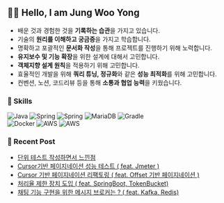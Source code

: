 ## 👨‍💻 Hello, I am Jung Woo Yong
- 배운 것과 경험한 것을 **기록하는 습관**을 가지고 있습니다.
- 기술의 **원리를 이해하고 궁금증**을 가지고 학습합니다.
- 명확하고 포괄적인 **문서화 작성**을 통해 프로젝트를 진행하기 위해 노력합니다.
- **유지보수 및 기능 확장**을 위한 설계에 대해서 고민합니다.
- **객체지향 설계 원칙**을 적용하기 위해 고민합니다.
- 효율적인 개발을 위해 **쿼리 튜닝, 정규화**와 같은 **성능 최적화**를 위해 고민합니다.
- 컨벤션, 노션, 코드리뷰 등을 통해 **소통과 협업 능력**을 키웠습니다.


### 📌 Skills
![Java](https://img.shields.io/badge/JAVA-007396.svg?style=flat-square&logo=openjdk&logoColor=white) ![Spring](https://img.shields.io/badge/SprintBoot-236DB33F.svg?style=flat-square&logo=springboot&logoColor=white) ![Spring](https://img.shields.io/badge/JPA-236DB33F.svg?style=flat-square&logo=JPA&logoColor=white) ![MariaDB](https://img.shields.io/badge/MariaDB-003545?style=flat-square&logo=mariadb&logoColor=white) ![Gradle](https://img.shields.io/badge/Gradle-02303A.svg?style=flat-square&logo=Gradle&logoColor=white) <br/>
 ![Docker](https://img.shields.io/badge/Docker-%230db7ed.svg?style=flat-square&logo=docker&logoColor=white) ![AWS](https://img.shields.io/badge/AWS%20EC2-FF9900.svg?style=flat-square&logo=amazonec2&logoColor=white) ![AWS](https://img.shields.io/badge/AWS%20RDS-527FFF.svg?style=flat-square&logo=amazonrds&logoColor=white) 


  
### 📝 Recent Post 
<!-- BLOG-POST-LIST:START -->
- [단위 테스트 작성하면서 느낀점](https://velog.io/@wooyong99/%EB%8B%A8%EC%9C%84-%ED%85%8C%EC%8A%A4%ED%8A%B8-%EC%9E%91%EC%84%B1%ED%95%98%EB%A9%B4%EC%84%9C-%EB%8A%90%EB%82%80%EC%A0%90)
- [Cursor기반 페이지네이션 성능 테스트 &lpar; feat. Jmeter &rpar;](https://velog.io/@wooyong99/%EC%BB%A4%EC%84%9C-%EA%B8%B0%EB%B0%98-%ED%8E%98%EC%9D%B4%EC%A7%80%EB%84%A4%EC%9D%B4%EC%85%98-%EC%84%B1%EB%8A%A5-%ED%85%8C%EC%8A%A4%ED%8A%B8-feat.-Jmeter)
- [Cursor 기반 페이지네이션 리팩토링 &lpar; feat. Offset 기반 페이지네이션 &rpar;](https://velog.io/@wooyong99/Cursor-%EA%B8%B0%EB%B0%98-%ED%8E%98%EC%9D%B4%EC%A7%80%EB%84%A4%EC%9D%B4%EC%85%98-%EB%A6%AC%ED%8C%A9%ED%86%A0%EB%A7%81-feat.-Offset-%EA%B8%B0%EB%B0%98-%ED%8E%98%EC%9D%B4%EC%A7%80%EB%84%A4%EC%9D%B4%EC%85%98)
- [처리율 제한 장치 도입 &lpar; feat. SpringBoot, TokenBucket&rpar;](https://velog.io/@wooyong99/%EC%B2%98%EB%A6%AC%EC%9C%A8-%EC%A0%9C%ED%95%9C-%EC%9E%A5%EC%B9%98-%EB%8F%84%EC%9E%85-feat.-%ED%86%A0%ED%81%B0-%EB%B2%84%ED%82%B7-%EC%95%8C%EA%B3%A0%EB%A6%AC%EC%A6%98)
- [채팅 기능 구현을 위한 메시지 브로커는 ? &lpar; feat. Kafka, Redis&rpar;](https://velog.io/@wooyong99/%EC%B1%84%ED%8C%85-%EA%B8%B0%EB%8A%A5-%EA%B5%AC%ED%98%84%EC%9D%84-%EC%9C%84%ED%95%9C-%EB%A9%94%EC%8B%9C%EC%A7%80-%EB%B8%8C%EB%A1%9C%EC%BB%A4%EB%8A%94-feat.-Kafka-Redis)
<!-- BLOG-POST-LIST:END -->

</div>
</div>
